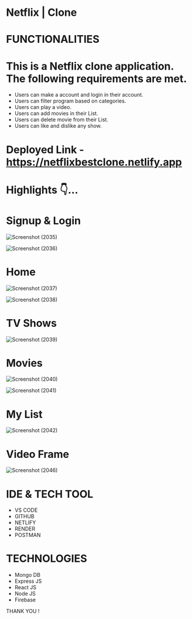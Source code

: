# Netflix | Clone

# FUNCTIONALITIES

# This is a Netflix clone application. The following requirements are met.

- Users can make a account and login in their account.
- Users can filter program based on categories.
- Users can play a video.
- Users can add movies in their List.
- Users can delete movie from their List.
- Users can like and dislike any show.

# Deployed Link - https://netflixbestclone.netlify.app

# Highlights 👇…

# Signup & Login

![Screenshot (2035)](https://user-images.githubusercontent.com/108898197/211083753-dbbd7aee-036c-46a6-a77f-338df965ae3c.png)

![Screenshot (2036)](https://user-images.githubusercontent.com/108898197/211083881-ca8fe601-8a3c-460b-92b6-763fc6cdbdb1.png)

# Home

![Screenshot (2037)](https://user-images.githubusercontent.com/108898197/211084032-1f2ad4c4-5cca-4349-95ff-f07dbe9cd6e1.png)

![Screenshot (2038)](https://user-images.githubusercontent.com/108898197/211084110-4afaaa90-f0fb-47a7-ac58-155e61d61f3d.png)

# TV Shows

![Screenshot (2039)](https://user-images.githubusercontent.com/108898197/211084410-ec59ab62-119f-4104-9e15-9cd3dfa9ae1d.png)

# Movies

![Screenshot (2040)](https://user-images.githubusercontent.com/108898197/211084639-08d192e8-0469-415a-9f61-97172efbcded.png)

![Screenshot (2041)](https://user-images.githubusercontent.com/108898197/211084750-1e9c62f1-d932-4603-babe-b123d4b288fe.png)

# My List

![Screenshot (2042)](https://user-images.githubusercontent.com/108898197/211084920-1db3301d-0a51-429e-9817-3bc49987dbbd.png)

# Video Frame

![Screenshot (2046)](https://user-images.githubusercontent.com/108898197/211085192-e3628edc-e403-4ac5-aca3-1a5c84081efa.png)

# IDE & TECH TOOL

- VS CODE
- GITHUB
- NETLIFY
- RENDER
- POSTMAN

# TECHNOLOGIES

- Mongo DB
- Express JS
- React JS
- Node JS
- Firebase

THANK YOU !

